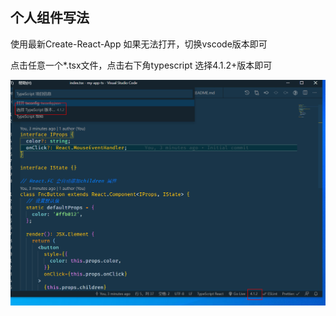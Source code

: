 ## 个人组件写法

使用最新Create-React-App 如果无法打开，切换vscode版本即可

点击任意一个*.tsx文件，点击右下角typescript 选择4.1.2+版本即可

![](typescript-version.png)

